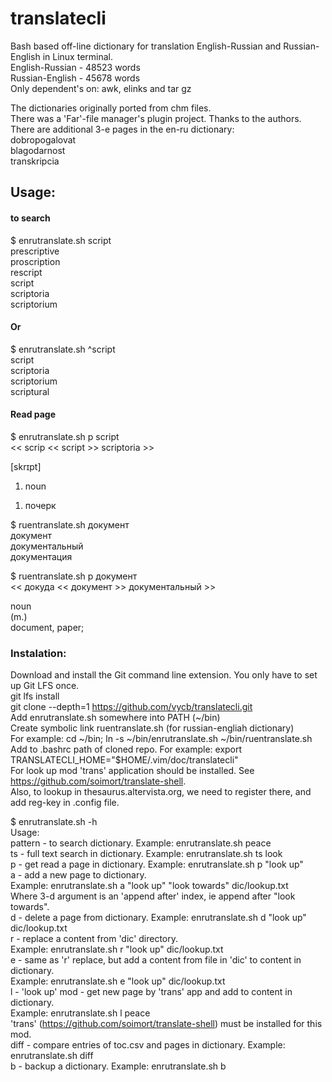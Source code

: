 # translatecli 

Bash based off-line dictionary for translation English-Russian and Russian-English in Linux terminal.  
English-Russian - 48523 words  
Russian-English - 45678 words  
Only dependent's on: awk, elinks and tar gz  
  
The dictionaries originally ported from chm files.  
There was a 'Far'-file manager's plugin project. Thanks to the authors.  
There are additional 3-e pages in the en-ru dictionary:  
dobropogalovat  
blagodarnost  
transkripcia  
 
 
## Usage:  
#### to search  
$ enrutranslate.sh script  
prescriptive  
proscription  
rescript  
script  
scriptoria  
scriptorium  
#### Or  
$ enrutranslate.sh ^script   
script  
scriptoria  
scriptorium  
scriptural  
#### Read page  
$ enrutranslate.sh p script  
   << scrip << script >> scriptoria >>  
  
   [skrɪpt]  
  
   01. noun  
   1) почерк  
		
$ ruentranslate.sh документ  
документ  
документальный  
документация  
  
$ ruentranslate.sh p документ  
   << докуда << документ >> документальный >>  
  
   noun  
   (m.)  
   document, paper;  
   
### Instalation:  
Download and install the Git command line extension. You only have to set up Git LFS once.  
git lfs install  
git clone --depth=1 https://github.com/vycb/translatecli.git   
Add enrutranslate.sh somewhere into PATH (~/bin)  
Create symbolic link ruentranslate.sh (for russian-engliah dictionary)  
For example: cd ~/bin; ln -s ~/bin/enrutranslate.sh  ~/bin/ruentranslate.sh 
Add to .bashrc path of cloned repo. For example: export TRANSLATECLI_HOME="$HOME/.vim/doc/translatecli"  
For look up mod 'trans' application should be installed. See https://github.com/soimort/translate-shell.   
Also, to lookup in thesaurus.altervista.org, we need to register there, and add reg-key in .config file.  
  
$ enrutranslate.sh -h  
Usage:  
 pattern - to search dictionary. Example: enrutranslate.sh peace  
 ts - full text search in dictionary. Example: enrutranslate.sh ts look  
 p - get read a page in dictionary. Example: enrutranslate.sh p "look up"  
 a - add a new page to dictionary.   
     Example: enrutranslate.sh a "look up" "look towards" dic/lookup.txt  
     Where 3-d argument is an 'append after' index, ie append after "look towards".  
 d - delete a page from dictionary. Example: enrutranslate.sh d "look up" dic/lookup.txt  
 r - replace a content from 'dic' directory.  
     Example: enrutranslate.sh r "look up" dic/lookup.txt  
 e - same as 'r' replace, but add a content from file in 'dic' to content in dictionary.  
     Example: enrutranslate.sh e "look up" dic/lookup.txt  
 l - 'look up' mod - get new page by 'trans' app and add to content in dictionary.  
     Example: enrutranslate.sh l peace  
    'trans' (https://github.com/soimort/translate-shell) must be installed for this mod.  
 diff - compare entries of toc.csv and pages in dictionary. Example: enrutranslate.sh diff  
 b - backup a dictionary. Example: enrutranslate.sh b   
  

